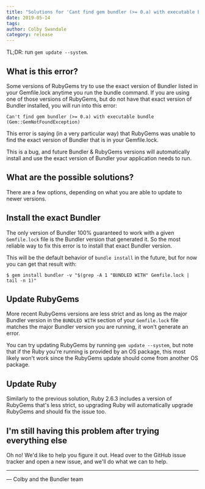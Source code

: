 ```yaml
---
title: "Solutions for 'Cant find gem bundler (>= 0.a) with executable bundle'"
date: 2019-05-14
tags:
author: Colby Swandale
category: release
---
```


TL;DR: run `gem update --system`.

## What is this error?

Some versions of RubyGems try to use the exact version of Bundler listed in your Gemfile.lock anytime you run the bundle command. If you are using one of those versions of RubyGems, but do not have that exact version of Bundler installed, you will run into this error:

```
Can't find gem bundler (>= 0.a) with executable bundle (Gem::GemNotFoundException)
```

This error is saying (in a very particular way) that RubyGems was unable to find the exact version of Bundler that is in your Gemfile.lock.

This is a bug, and future Bundler & RubyGems versions will automatically install and use the exact version of Bundler your application needs to run.

## What are the possible solutions?

There are a few options, depending on what you are able to update to newer versions.

## Install the exact Bundler

The only version of Bundler 100% guaranteed to work with a given `Gemfile.lock` file is the Bundler version that generated it. So the most reliable way to fix this error is to install that exact Bundler version.

This will be the default behavior of `bundle install` in the future, but for now you can get that result with:

```
$ gem install bundler -v "$(grep -A 1 "BUNDLED WITH" Gemfile.lock | tail -n 1)"
```

## Update RubyGems

More recent RubyGems versions are less strict and as long as the major Bundler version in the `BUNDLED WITH` section of your `Gemfile.lock` file matches the major Bundler version you are running, it won't generate an error.

You can try updating RubyGems by running `gem update --system`, but note that if the Ruby you're running is provided by an OS package, this most likely won't work since the RubyGems update should come from another OS package.

## Update Ruby

Similarly to the previous solution, Ruby 2.6.3 includes a version of RubyGems that's less strict, so upgrading Ruby will automatically upgrade RubyGems and should fix the issue too.

## I'm still having this problem after trying everything else

Oh no! We'd like to help you figure it out. Head over to the GitHub issue tracker and open a new issue, and we'll do what we can to help.

---

— Colby and the Bundler team
